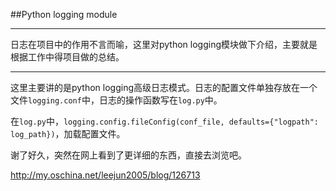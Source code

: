 ##Python logging module

------------------------
日志在项目中的作用不言而喻，这里对python logging模块做下介绍，主要就是根据工作中得项目做的总结。

------------------------

这里主要讲的是python logging高级日志模式。日志的配置文件单独存放在一个文件`logging.conf`中，日志的操作函数写在`log.py`中。

在`log.py`中，`logging.config.fileConfig(conf_file, defaults={"logpath": log_path})`，加载配置文件。

谢了好久，突然在网上看到了更详细的东西，直接去浏览吧。

http://my.oschina.net/leejun2005/blog/126713



